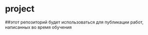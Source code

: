 # project
##этот репозиторий будет использоваться для публикации работ, написанных во время обучения
